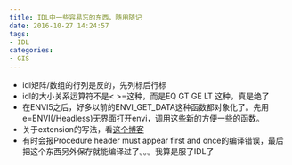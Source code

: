 ```yaml
---
title: IDL中一些容易忘的东西，随用随记
date: 2016-10-27 14:24:57
tags: 
- IDL
categories: 
- GIS
---
```


<!--more-->

 - idl矩阵/数组的行列是反的，先列标后行标
 - idl的大小关系运算符不是< >=这种，而是EQ GT GE LT 这种，真是绝了
 - 在ENVI5之后，好多以前的ENVI_GET_DATA这种函数都对象化了。先用e=ENVI(/Headless)无界面打开envi，调用这些新的方便一些的函数。
 - 关于extension的写法，看[这个博客](http://blog.sciencenet.cn/blog-344887-576186.html%20%E5%8D%9A%E5%AE%A2)
 - 有时会报Procedure header must appear first and once的编译错误，最后把这个东西另外保存就能编译过了。。。我算是服了IDL了